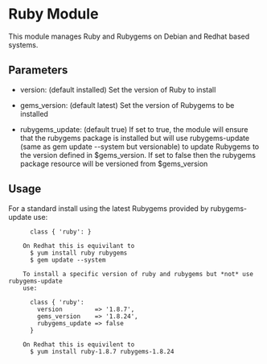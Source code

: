 # Ruby Module

This module manages Ruby and Rubygems on Debian and Redhat based systems.

## Parameters

*  version: (default installed)
 Set the version of Ruby to install

* gems_version: (default latest)
 Set the version of Rubygems to be installed

* rubygems_update: (default true)
 If set to true, the module will ensure that the rubygems package is installed but will use rubygems-update (same as gem update --system but versionable) to update Rubygems to the version defined in $gems_version.  If set to false then the rubygems package resource will be versioned from $gems_version

## Usage

 For a standard install using the latest Rubygems provided by rubygems-update
	use:

		  class { 'ruby': }

		On Redhat this is equivilant to
		  $ yum install ruby rubygems
		  $ gem update --system

		To install a specific version of ruby and rubygems but *not* use rubygems-update
		use:

		  class { 'ruby':
		    version         => '1.8.7',
		    gems_version    => '1.8.24',
		    rubygems_update => false
		  }

		On Redhat this is equivilent to
		  $ yum install ruby-1.8.7 rubygems-1.8.24


